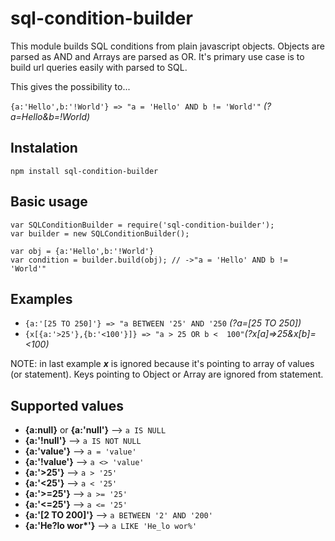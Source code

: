 # sql-condition-builder

This module builds SQL conditions from plain javascript objects. Objects are parsed as AND and Arrays are parsed as OR. It's primary use case is to build url queries easily with parsed to SQL.

This gives the possibility to...

`{a:'Hello',b:'!World'} => "a = 'Hello' AND b != 'World'"` *(?a=Hello&b=!World)*


## Instalation

	npm install sql-condition-builder

## Basic usage

	var SQLConditionBuilder = require('sql-condition-builder');
	var builder = new SQLConditionBuilder();
	
	var obj = {a:'Hello',b:'!World'}
	var condition = builder.build(obj); // ->"a = 'Hello' AND b != 'World'"

## Examples

* `{a:'[25 TO 250]'} => "a BETWEEN '25' AND '250` *(?a=[25 TO 250])*
* `{x[{a:'>25'},{b:'<100'}]} => "a > 25 OR b <  100"`*(?x[a]=>25&x[b]=<100)*


NOTE: in last example ***x*** is ignored because it's pointing to array of values (or statement). Keys pointing to Object or Array are ignored from statement.


## Supported values

* **{a:null}** or **{a:'null'}** –> `a IS NULL`
* **{a:'!null'}** –> `a IS NOT NULL`
* **{a:'value'}** –> `a = 'value'`
* **{a:'!value'}** –> `a <> 'value'`
* **{a:'>25'}** –> `a > '25'`
* **{a:'<25'}** –> `a < '25'`
* **{a:'>=25'}** –> `a >= '25'`
* **{a:'<=25'}** –> `a <= '25'`
* **{a:'[2 TO 200]'}** –> `a BETWEEN '2' AND '200'`
* **{a:'He?lo wor\*'}** –> `a LIKE 'He_lo wor%'`